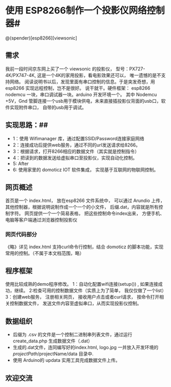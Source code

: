 # 使用 ESP8266制作一个投影仪网络控制器#
@(spender)[esp8266][viewsonic]

## 需求 ##
我前一段时间京东网上买了一个 viewsonic 的投影仪， 型号：PX727-4K/PX747-4K, 这是一个4K的家用投影，看电影效果还可以， 唯一遗憾的是不支持网络。 
阅读说明书以后，发现里面有串口控制的信息。于是突发奇想，用esp8266 实现远程控制，岂不是很好。
说干就干。硬件框架： esp8266 nodemcu 一块，串口调试器一块。arduino 开发环境一个。
其中 Nodemcu +5V，Gnd 管脚连接一个usb用于模块供电，未来直接插投影仪背面的usb口，软件实现附件串口， 自带的usb用于调试。
## 实现思路：##

- 1：使用 Wifimanager 库，通过配置SSID/Password连接家庭网络
- 2：连接成功后提供web服务，通过不同的url发送请求给8266。
- 3：根据请求，打开8266相应的数据文件（其实就是控制指令）
- 4：把读到的数据发送给虚拟串口至投影仪，实现自动化控制。
- 5: After
- 6: 使用家里的 domoticz IOT 软件集成， 实现基于互联网的物联网控制。

## 网页概述 ##
首页是一个 index.html， 放在esp8266 文件系统中， 可以通过 Arundio 上传， 其他控制器，根据说明说制作成一个一个的小文件， 后缀.dat，内容就是所有控制字符。
网页提供一个一个简易表格， 把这些控制命令index出来， 方便手机、电脑等客户端通过浏览器控制投影仪
### 网页代码部分 ###

《略》详见 index.html
支持curl命令行控制，结合 domoticz 的脚本功能，实现常用的控制。（不属于本文档范围，略）

## 程序框架 ##

使用比较成熟的demo程序修改。 1：自动化配置wifi连接(setup()) , 如果连接成功，继续。 2:检查可用的控制数据文件（实质上为了简单， 我仅仅做了一个list）
3：创建web服务， 注册相关网页， 接收用户点击或者curl请求， 按命令打开相关控制数据文件， 发送文件内容至虚拟串口，从而实现投影仪控制。

## 数据组织 ##
 - 后缀为 .csv 的文件是一个控制二进制串列表文件，通过运行 create_data.php 生成数据文件（.dat）
 - 生成的.dat文件，连同编写好的index.html, logo.jpg 一并放入开发环境的 $projectPath/$projectName/data 目录中.
 - 使用 Arduino的 updata 实用工具完成数据文件上传。

## 欢迎交流 ##
